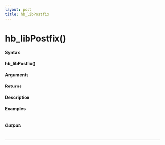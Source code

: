 ```yaml
---
layout: post
title: hb_libPostfix
---
```


# hb_libPostfix()


#### Syntax

#### hb_libPostfix()

#### Arguments

#### Returns

#### Description

#### Examples

```

```

##### Output:

```

```

---